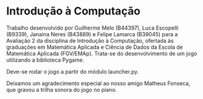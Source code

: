 # Introdução à Computação
Trabalho desenvolvido por Guilherme Melo (B44397), Luca Escopelli (B9339), Janaina Neres (B43889) e Felipe Lamarca (B39045) para a Avaliação 2 da disciplina de Introdução à Computação, ofertada às graduações em Matemática Aplicada e Ciência de Dados da Escola de Matemática Aplicada (FGV/EMAp). Trata-se do desenvolvimento de um jogo utilizando a biblioteca Pygame.

Deve-se rodar o jogo a partir do módulo launcher.py. 

Deixamos um agradecimento especial ao nosso amigo Matheus Fonseca, que gravou a trilha sonora do jogo no piano.